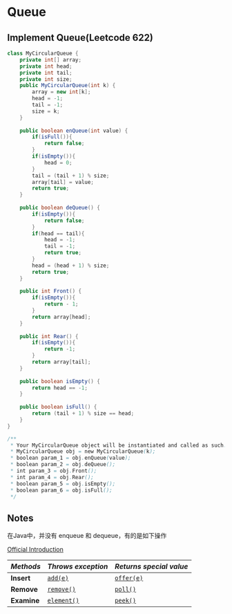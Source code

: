 # Queue

## Implement Queue\(Leetcode 622\)

```java
class MyCircularQueue {
    private int[] array;
    private int head;
    private int tail;
    private int size;
    public MyCircularQueue(int k) {
        array = new int[k];
        head = -1;
        tail = -1;
        size = k;
    }
    
    public boolean enQueue(int value) {
        if(isFull()){
            return false;
        }
        if(isEmpty()){
            head = 0;
        }
        tail = (tail + 1) % size;
        array[tail] = value;
        return true;
    }
    
    public boolean deQueue() {
        if(isEmpty()){
            return false;
        }
        if(head == tail){
            head = -1;
            tail = -1;
            return true;
        }
        head = (head + 1) % size;
        return true;
    }
    
    public int Front() {
        if(isEmpty()){
            return - 1;
        }
        return array[head];
    }
    
    public int Rear() {
        if(isEmpty()){
            return -1;
        }
        return array[tail];
    }
    
    public boolean isEmpty() {
        return head == -1;
    }
    
    public boolean isFull() {
        return (tail + 1) % size == head;
    }
}

/**
 * Your MyCircularQueue object will be instantiated and called as such:
 * MyCircularQueue obj = new MyCircularQueue(k);
 * boolean param_1 = obj.enQueue(value);
 * boolean param_2 = obj.deQueue();
 * int param_3 = obj.Front();
 * int param_4 = obj.Rear();
 * boolean param_5 = obj.isEmpty();
 * boolean param_6 = obj.isFull();
 */
```

## Notes

在Java中，并没有 enqueue 和 dequeue，有的是如下操作

[Official Introduction](https://docs.oracle.com/javase/7/docs/api/java/util/Queue.html#add%28E%29)

| _Methods_ | _Throws exception_ | _Returns special value_ |
| :--- | :--- | :--- |
| **Insert** | [`add(e)`](https://docs.oracle.com/javase/7/docs/api/java/util/Queue.html#add%28E%29) | [`offer(e)`](https://docs.oracle.com/javase/7/docs/api/java/util/Queue.html#offer%28E%29) |
| **Remove** | [`remove()`](https://docs.oracle.com/javase/7/docs/api/java/util/Queue.html#remove%28%29) | [`poll()`](https://docs.oracle.com/javase/7/docs/api/java/util/Queue.html#poll%28%29) |
| **Examine** | [`element()`](https://docs.oracle.com/javase/7/docs/api/java/util/Queue.html#element%28%29) | [`peek()`](https://docs.oracle.com/javase/7/docs/api/java/util/Queue.html#peek%28%29) |



